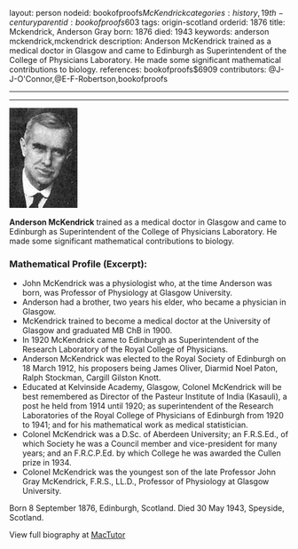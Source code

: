 layout: person
nodeid: bookofproofs$McKendrick
categories: history,19th-century
parentid: bookofproofs$603
tags: origin-scotland
orderid: 1876
title: Mckendrick, Anderson Gray
born: 1876
died: 1943
keywords: anderson mckendrick,mckendrick
description: Anderson McKendrick trained as a medical doctor in Glasgow and came to Edinburgh as Superintendent of the College of Physicians Laboratory. He made some significant mathematical contributions to biology.
references: bookofproofs$6909
contributors: @J-J-O'Connor,@E-F-Robertson,bookofproofs

---



---

![McKendrick.jpg](https://github.com/bookofproofs/bookofproofs.github.io/blob/main/_sources/_assets/images/portraits/McKendrick.jpg?raw=true)

**Anderson McKendrick** trained as a medical doctor in Glasgow and came to Edinburgh as Superintendent of the College of Physicians Laboratory. He made some significant mathematical contributions to biology.

### Mathematical Profile (Excerpt):
* John McKendrick was a physiologist who, at the time Anderson was born, was Professor of Physiology at Glasgow University.
* Anderson had a brother, two years his elder, who became a physician in Glasgow.
* McKendrick trained to become a medical doctor at the University of Glasgow and graduated MB ChB in 1900.
* In 1920 McKendrick came to Edinburgh as Superintendent of the Research Laboratory of the Royal College of Physicians.
* Anderson McKendrick was elected to the Royal Society of Edinburgh on 18 March 1912, his proposers being James Oliver, Diarmid Noel Paton, Ralph Stockman, Cargill Gilston Knott.
* Educated at Kelvinside Academy, Glasgow, Colonel McKendrick will be best remembered as Director of the Pasteur Institute of India (Kasauli), a post he held from 1914 until 1920; as superintendent of the Research Laboratories of the Royal College of Physicians of Edinburgh from 1920 to 1941; and for his mathematical work as medical statistician.
* Colonel McKendrick was a D.Sc. of Aberdeen University; an F.R.S.Ed., of which Society he was a Council member and vice-president for many years; and an F.R.C.P.Ed. by which College he was awarded the Cullen prize in 1934.
* Colonel McKendrick was the youngest son of the late Professor John Gray McKendrick, F.R.S., LL.D., Professor of Physiology at Glasgow University.

Born 8 September 1876, Edinburgh, Scotland. Died 30 May 1943, Speyside, Scotland.

View full biography at [MacTutor](https://mathshistory.st-andrews.ac.uk/Biographies/McKendrick/)

